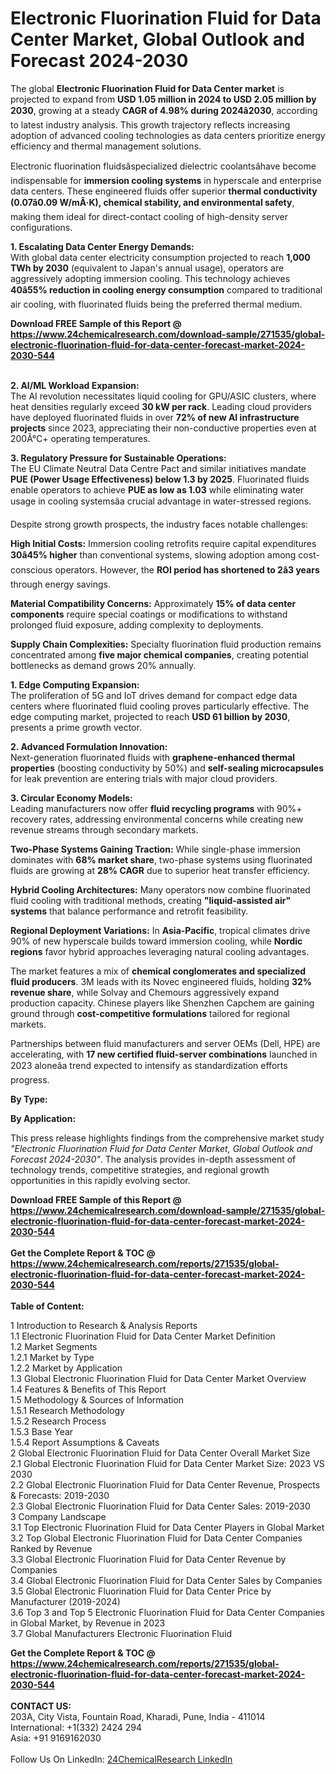 <h1>Electronic Fluorination Fluid for Data Center Market, Global Outlook and Forecast 2024-2030</h1><p>The global <strong>Electronic Fluorination Fluid for Data Center market</strong> is projected to expand from <strong>USD 1.05 million in 2024 to USD 2.05 million by 2030</strong>, growing at a steady <strong>CAGR of 4.98% during 2024â2030</strong>, according to latest industry analysis. This growth trajectory reflects increasing adoption of advanced cooling technologies as data centers prioritize energy efficiency and thermal management solutions.</p><p>Electronic fluorination fluidsâspecialized dielectric coolantsâhave become indispensable for <strong>immersion cooling systems</strong> in hyperscale and enterprise data centers. These engineered fluids offer superior <strong>thermal conductivity (0.07â0.09 W/mÂ·K), chemical stability, and environmental safety</strong>, making them ideal for direct-contact cooling of high-density server configurations.</p><p><strong>1. Escalating Data Center Energy Demands:</strong><br>
With global data center electricity consumption projected to reach <strong>1,000 TWh by 2030</strong> (equivalent to Japan's annual usage), operators are aggressively adopting immersion cooling. This technology achieves <strong>40â55% reduction in cooling energy consumption</strong> compared to traditional air cooling, with fluorinated fluids being the preferred thermal medium.</p><div><b>Download FREE Sample of this Report @ 
            <a href="https://www.24chemicalresearch.com/download-sample/271535/global-electronic-fluorination-fluid-for-data-center-forecast-market-2024-2030-544">
            https://www.24chemicalresearch.com/download-sample/271535/global-electronic-fluorination-fluid-for-data-center-forecast-market-2024-2030-544</a></b></div><br><p><strong>2. AI/ML Workload Expansion:</strong><br>
The AI revolution necessitates liquid cooling for GPU/ASIC clusters, where heat densities regularly exceed <strong>30 kW per rack</strong>. Leading cloud providers have deployed fluorinated fluids in over <strong>72% of new AI infrastructure projects</strong> since 2023, appreciating their non-conductive properties even at 200Â°C+ operating temperatures.</p><p><strong>3. Regulatory Pressure for Sustainable Operations:</strong><br>
The EU Climate Neutral Data Centre Pact and similar initiatives mandate <strong>PUE (Power Usage Effectiveness) below 1.3 by 2025</strong>. Fluorinated fluids enable operators to achieve <strong>PUE as low as 1.03</strong> while eliminating water usage in cooling systemsâa crucial advantage in water-stressed regions.</p><p>Despite strong growth prospects, the industry faces notable challenges:</p><p><strong>High Initial Costs:</strong> Immersion cooling retrofits require capital expenditures <strong>30â45% higher</strong> than conventional systems, slowing adoption among cost-conscious operators. However, the <strong>ROI period has shortened to 2â3 years</strong> through energy savings.</p><p><strong>Material Compatibility Concerns:</strong> Approximately <strong>15% of data center components</strong> require special coatings or modifications to withstand prolonged fluid exposure, adding complexity to deployments.</p><p><strong>Supply Chain Complexities:</strong> Specialty fluorination fluid production remains concentrated among <strong>five major chemical companies</strong>, creating potential bottlenecks as demand grows 20% annually.</p><p><strong>1. Edge Computing Expansion:</strong><br>
The proliferation of 5G and IoT drives demand for compact edge data centers where fluorinated fluid cooling proves particularly effective. The edge computing market, projected to reach <strong>USD 61 billion by 2030</strong>, presents a prime growth vector.</p><p><strong>2. Advanced Formulation Innovation:</strong><br>
Next-generation fluorinated fluids with <strong>graphene-enhanced thermal properties</strong> (boosting conductivity by 50%) and <strong>self-sealing microcapsules</strong> for leak prevention are entering trials with major cloud providers.</p><p><strong>3. Circular Economy Models:</strong><br>
Leading manufacturers now offer <strong>fluid recycling programs</strong> with 90%+ recovery rates, addressing environmental concerns while creating new revenue streams through secondary markets.</p><p><strong>Two-Phase Systems Gaining Traction:</strong> While single-phase immersion dominates with <strong>68% market share</strong>, two-phase systems using fluorinated fluids are growing at <strong>28% CAGR</strong> due to superior heat transfer efficiency.</p><p><strong>Hybrid Cooling Architectures:</strong> Many operators now combine fluorinated fluid cooling with traditional methods, creating <strong>"liquid-assisted air" systems</strong> that balance performance and retrofit feasibility.</p><p><strong>Regional Deployment Variations:</strong> In <strong>Asia-Pacific</strong>, tropical climates drive 90% of new hyperscale builds toward immersion cooling, while <strong>Nordic regions</strong> favor hybrid approaches leveraging natural cooling advantages.</p><p>The market features a mix of <strong>chemical conglomerates and specialized fluid producers</strong>. 3M leads with its Novec engineered fluids, holding <strong>32% revenue share</strong>, while Solvay and Chemours aggressively expand production capacity. Chinese players like Shenzhen Capchem are gaining ground through <strong>cost-competitive formulations</strong> tailored for regional markets.</p><p>Partnerships between fluid manufacturers and server OEMs (Dell, HPE) are accelerating, with <strong>17 new certified fluid-server combinations</strong> launched in 2023 aloneâa trend expected to intensify as standardization efforts progress.</p><p><strong>By Type:</strong></p><p><strong>By Application:</strong></p><p>This press release highlights findings from the comprehensive market study <em>"Electronic Fluorination Fluid for Data Center Market, Global Outlook and Forecast 2024-2030"</em>. The analysis provides in-depth assessment of technology trends, competitive strategies, and regional growth opportunities in this rapidly evolving sector.</p><div><b>Download FREE Sample of this Report @ 
            <a href="https://www.24chemicalresearch.com/download-sample/271535/global-electronic-fluorination-fluid-for-data-center-forecast-market-2024-2030-544">
            https://www.24chemicalresearch.com/download-sample/271535/global-electronic-fluorination-fluid-for-data-center-forecast-market-2024-2030-544</a></b></div><br><div><b>Get the Complete Report & TOC @ 
            <a href="https://www.24chemicalresearch.com/reports/271535/global-electronic-fluorination-fluid-for-data-center-forecast-market-2024-2030-544">
            https://www.24chemicalresearch.com/reports/271535/global-electronic-fluorination-fluid-for-data-center-forecast-market-2024-2030-544</a></b></div><br>
            <b>Table of Content:</b><p>1 Introduction to Research & Analysis Reports<br />
    1.1 Electronic Fluorination Fluid for Data Center Market Definition<br />
    1.2 Market Segments<br />
        1.2.1 Market by Type<br />
        1.2.2 Market by Application<br />
    1.3 Global Electronic Fluorination Fluid for Data Center Market Overview<br />
    1.4 Features & Benefits of This Report<br />
    1.5 Methodology & Sources of Information<br />
        1.5.1 Research Methodology<br />
        1.5.2 Research Process<br />
        1.5.3 Base Year<br />
        1.5.4 Report Assumptions & Caveats<br />
2 Global Electronic Fluorination Fluid for Data Center Overall Market Size<br />
    2.1 Global Electronic Fluorination Fluid for Data Center Market Size: 2023 VS 2030<br />
    2.2 Global Electronic Fluorination Fluid for Data Center Revenue, Prospects & Forecasts: 2019-2030<br />
    2.3 Global Electronic Fluorination Fluid for Data Center Sales: 2019-2030<br />
3 Company Landscape<br />
    3.1 Top Electronic Fluorination Fluid for Data Center Players in Global Market<br />
    3.2 Top Global Electronic Fluorination Fluid for Data Center Companies Ranked by Revenue<br />
    3.3 Global Electronic Fluorination Fluid for Data Center Revenue by Companies<br />
    3.4 Global Electronic Fluorination Fluid for Data Center Sales by Companies<br />
    3.5 Global Electronic Fluorination Fluid for Data Center Price by Manufacturer (2019-2024)<br />
    3.6 Top 3 and Top 5 Electronic Fluorination Fluid for Data Center Companies in Global Market, by Revenue in 2023<br />
    3.7 Global Manufacturers Electronic Fluorination Fluid </p><div><b>Get the Complete Report & TOC @ 
            <a href="https://www.24chemicalresearch.com/reports/271535/global-electronic-fluorination-fluid-for-data-center-forecast-market-2024-2030-544">
            https://www.24chemicalresearch.com/reports/271535/global-electronic-fluorination-fluid-for-data-center-forecast-market-2024-2030-544</a></b></div><br><b>CONTACT US:</b><br>
            203A, City Vista, Fountain Road, Kharadi, Pune, India - 411014<br>
            International: +1(332) 2424 294<br>
            Asia: +91 9169162030 <br><br>
            Follow Us On LinkedIn: <a href="https://www.linkedin.com/company/24chemicalresearch/">24ChemicalResearch LinkedIn</a>